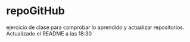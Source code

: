 # repoGitHub
ejercicio de clase para comprobar lo aprendido y actualizar repositorios.
Actualizado el README a las 18:30
